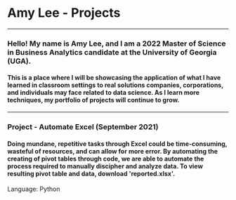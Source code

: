# Amy Lee - Projects
---------------------
### Hello! My name is Amy Lee, and I am a 2022 Master of Science in Business Analytics candidate at the University of Georgia (UGA).
#### This is a place where I will be showcasing the application of what I have learned in classroom settings to real solutions companies, corporations, and individuals may face related to data science. As I learn more techniques, my portfolio of projects will continue to grow.
----------------------

### Project - Automate Excel (September 2021)
#### Doing mundane, repetitive tasks through Excel could be time-consuming, wasteful of resources, and can allow for more error. By automating the creating of pivot tables through code, we are able to automate the process required to manually discipher and analyze data. To view resulting pivot table and data, download 'reported.xlsx'.

Language: Python

